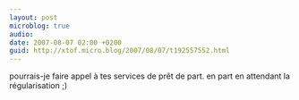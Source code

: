 ```yaml
---
layout: post
microblog: true
audio: 
date: 2007-08-07 02:00 +0200
guid: http://xtof.micro.blog/2007/08/07/t192557552.html
---
```

pourrais-je faire appel à tes services de prêt de part. en part en attendant la régularisation ;)
